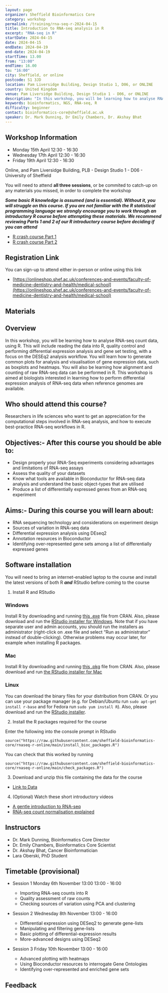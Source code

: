 ```yaml
---
layout: page
organizer: Sheffield Bioinformatics Core
category: workshop
permalink: /training/rna-seq-r-2024-04-15
title: Introduction to RNA-seq analysis in R
excerpt: "RNA-seq in R"
startDate: 2024-04-15
date: 2024-04-15
endDate: 2024-04-19
end-date: 2024-04-19
startTime: 13.00
from: "13:00"
endTime: 16.00
to: "16:00"
city: Sheffield, or online
postcode: S1 3JD
location: Pam Liversidge Building, Design Studio 1, D06, or ONLINE
country: United Kingdom
venue: Pam Liversidge Building, Design Studio 1 - D06, or ONLINE
description: "In this workshop, you will be learning how to analyse RNA-seq count data, using R. This will include reading the data into R, quality control and performing differential expression analysis and gene set testing, with a focus on the DESeq2 analysis workflow. You will learn how to generate common plots for analysis and visualisation of gene expression data, such as boxplots and heatmaps. This workshop is aimed at biologists interested in learning how to perform differential expression analysis of RNA-seq data when reference genomes are available.."
keywords: bioinformatics, NGS, RNA-seq, R
difficulty: beginner
contact: bioinformatics-core@sheffield.ac.uk
speaker: Dr. Mark Dunning, Dr Emily Chambers, Dr. Akshay Bhat
---
```


## Workshop Information

- Monday 15th April 12:30 - 16:30
- Wednesday 17th April 12:30 - 16:30
- Friday 19th April 12:30 - 16:30



Online, and Pam Liversidge Building, PLB - Design Studio 1 - D06 - University of Sheffield

You will need to attend **all three sessions**, or be commited to catch-up on any materials you missed, in order to complete the workshop


***Some basic R knowledge is assumed (and is essential). Without it, you will struggle on this course. If you are not familiar with the R statistical programming language we strongly encourage you to work through an introductory R course before attempting these materials. We recommend reviewing Parts 1 and 2 of our R introductory course before deciding if you can attend***

- [R crash course Part 1](https://sbc.shef.ac.uk/r-online/part1.nb.html)
- [R crash course Part 2](https://sbc.shef.ac.uk/r-online/part2.nb.html) 

## Registration Link

You can sign-up to attend either in-person or online using this link

- [https://onlineshop.shef.ac.uk/conferences-and-events/faculty-of-medicine-dentistry-and-health/medical-school](https://onlineshop.shef.ac.uk/conferences-and-events/faculty-of-medicine-dentistry-and-health/medical-school)

## Materials



## Overview

In this workshop, you will be learning how to analyse RNA-seq count data, using R. This will include reading the data into R, quality control and performing differential expression analysis and gene set testing, with a focus on the DESEq2 analysis workflow. You will learn how to generate common plots for analysis and visualisation of gene expression data, such as boxplots and heatmaps. You will also be learning how alignment and counting of raw RNA-seq data can be performed in R. This workshop is aimed at biologists interested in learning how to perform differential expression analysis of RNA-seq data when reference genomes are available.

## Who should attend this course?

Researchers in life sciences who want to get an appreciation for the computational steps involved in RNA-seq analysis, and how to execute best-practice RNA-seq workflows in R.

## Objectives:- After this course you should be able to:

- Design properly your RNA-Seq experiments considering advantages and limitations of RNA-seq assays
- Assess the quality of your datasets
- Know what tools are available in Bioconductor for RNA-seq data analysis and understand the basic object-types that are utilised
- Produce a list of differentially expressed genes from an RNA-seq experiment 

## Aims:- During this course you will learn about:

- RNA sequencing technology and considerations on experiment design
- Sources of variation in RNA-seq data
- Differential expression analysis using DEseq2
- Annotation resources in Bioconductor
- Identifying over-represented gene sets among a list of differentially expressed genes 
    
## Software installation

You will need to bring an internet-enabled laptop to the course and install the latest versions of both R ***and*** RStudio before coming to the course

1) Install R and RStudio 

### Windows

Install R by downloading and running [this .exe](http://cran.r-project.org/bin/windows/base/release.htm) file from CRAN. Also, please download and run the [RStudio installer for Windows](https://www.rstudio.com/products/rstudio/download/#download). Note that if you have separate user and admin accounts, you should run the installers as administrator (right-click on .exe file and select “Run as administrator” instead of double-clicking). Otherwise problems may occur later, for example when installing R packages.

### Mac

Install R by downloading and running [this .pkg](http://cran.r-project.org/bin/macosx/R-latest.pkg) file from CRAN. Also, please download and run [the RStudio installer for Mac](https://www.rstudio.com/products/rstudio/download/#download)

### Linux

You can download the binary files for your distribution from CRAN. Or you can use your package manager (e.g. for Debian/Ubuntu run `sudo apt-get install r-base` and for Fedora run `sudo yum install R`). Also, please download and run the [RStudio installer](https://www.rstudio.com/products/rstudio/download/#download).

2) Install the R packages required for the course

Enter the following into the console prompt in RStudio
```
source("https://raw.githubusercontent.com/sheffield-bioinformatics-core/rnaseq-r-online/main/install_bioc_packages.R")
```

You can check that this worked by running

```
source("https://raw.githubusercontent.com/sheffield-bioinformatics-core/rnaseq-r-online/main/check_packages.R")

```

3) Download and unzip this file containing the data for the course

- [Link to Data](https://drive.google.com/file/d/178yZSaG1tTr3akeN0DQ2f1Pu2rMoJkBT/view?usp=sharing)


4) (Optional) Watch these short introductory videos

- [A gentle introduction to RNA-seq](https://youtu.be/tlf6wYJrwKY)
- [RNA-seq count normalisation explained](https://youtu.be/TTUrtCY2k-w)

## Instructors

- Dr. Mark Dunning, Bioinformatics Core Director
- Dr. Emily Chambers, Bioinformatics Core Scientist
- Dr. Akshay Bhat, Cancer Bioinformatician
- Lara Oberski, PhD Student


## Timetable (provisional)

- Session 1 Monday 6th November 13:00  13:00 - 16:00
  + Importing RNA-seq counts into R
  + Quality assessment of raw counts
  + Checking sources of variation using PCA and clustering
  
- Session 2 Wednesday 8th November 13:00 - 16:00
  + Differential expression using DESeq2 to generate gene-lists
  + Manipulating and filtering gene-lists
  + Basic plotting of differential-expression results
  + More-advanced designs using DESeq2
  
- Session 3 Friday 10th November 13:00 - 16:00
  + Advanced plotting with heatmaps
  + Using Bioconductor resources to interrogate Gene Ontologies
  + Identifying over-represented and enriched gene sets
  
## Feedback



